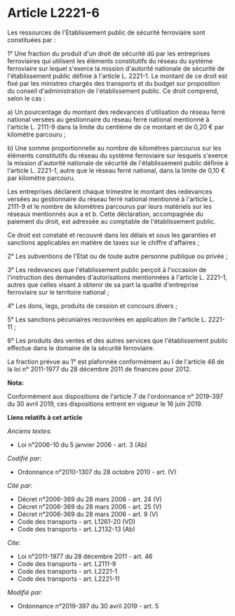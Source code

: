 # Article L2221-6

Les ressources de l'Etablissement public de sécurité ferroviaire sont constituées par :

1° Une fraction du produit d'un droit de sécurité dû par les entreprises ferroviaires qui utilisent les éléments constitutifs
du réseau du système ferroviaire sur lequel s'exerce la mission d'autorité nationale de sécurité de l'établissement public
définie à l'article L. 2221-1. Le montant de ce droit est fixé par les ministres chargés des transports et du budget sur
proposition du conseil d'administration de l'établissement public. Ce droit comprend, selon le cas :

a) Un pourcentage du montant des redevances d'utilisation du réseau ferré national versées au gestionnaire du réseau ferré
national mentionné à l'article L. 2111-9 dans la limite du centième de ce montant et de 0,20 € par kilomètre parcouru ;

b) Une somme proportionnelle au nombre de kilomètres parcourus sur les éléments constitutifs du réseau du système ferroviaire
sur lesquels s'exerce la mission d'autorité nationale de sécurité de l'établissement public définie à l'article L. 2221-1,
autre que le réseau ferré national, dans la limite de 0,10 € par kilomètre parcouru.

Les entreprises déclarent chaque trimestre le montant des redevances versées au gestionnaire du réseau ferré national
mentionné à l'article L. 2111-9 et le nombre de kilomètres parcourus par leurs matériels sur les réseaux mentionnés aux a et
b. Cette déclaration, accompagnée du paiement du droit, est adressée au comptable de l'établissement public.

Ce droit est constaté et recouvré dans les délais et sous les garanties et sanctions applicables en matière de taxes sur le
chiffre d'affaires ;

2° Les subventions de l'Etat ou de toute autre personne publique ou privée ;

3° Les redevances que l'établissement public perçoit à l'occasion de l'instruction des demandes d'autorisations mentionnées à
l'article L. 2221-1, autres que celles visant à obtenir de sa part la qualité d'entreprise ferroviaire sur le territoire
national ;

4° Les dons, legs, produits de cession et concours divers ;

5° Les sanctions pécuniaires recouvrées en application de l'article L. 2221-11 ;

6° Les produits des ventes et des autres services que l'établissement public effectue dans le domaine de la sécurité
ferroviaire.

La fraction prévue au 1° est plafonnée conformément au I de l'article 46 de la loi n° 2011-1977 du 28 décembre 2011 de
finances pour 2012.

**Nota:**

Conformément aux dispositions de l'article 7 de l'ordonnance n° 2019-397 du 30 avril 2019, ces dispositions entrent en
vigueur le 16 juin 2019.

**Liens relatifs à cet article**

_Anciens textes_:

  - Loi n°2006-10 du 5 janvier 2006 - art. 3 (Ab)

_Codifié par_:

  - Ordonnance n°2010-1307 du 28 octobre 2010 - art. (V)

_Cité par_:

  - Décret n°2006-369 du 28 mars 2006 - art. 24 (V)
  - Décret n°2006-369 du 28 mars 2006 - art. 25 (V)
  - Décret n°2006-369 du 28 mars 2006 - art. 9 (V)
  - Code des transports - art. L1261-20 (VD)
  - Code des transports - art. L2132-13 (Ab)

_Cite_:

  - Loi n°2011-1977 du 28 décembre 2011 - art. 46
  - Code des transports - art. L2111-9
  - Code des transports - art. L2221-1
  - Code des transports - art. L2221-11

_Modifié par_:

  - Ordonnance n°2019-397 du 30 avril 2019 - art. 5
